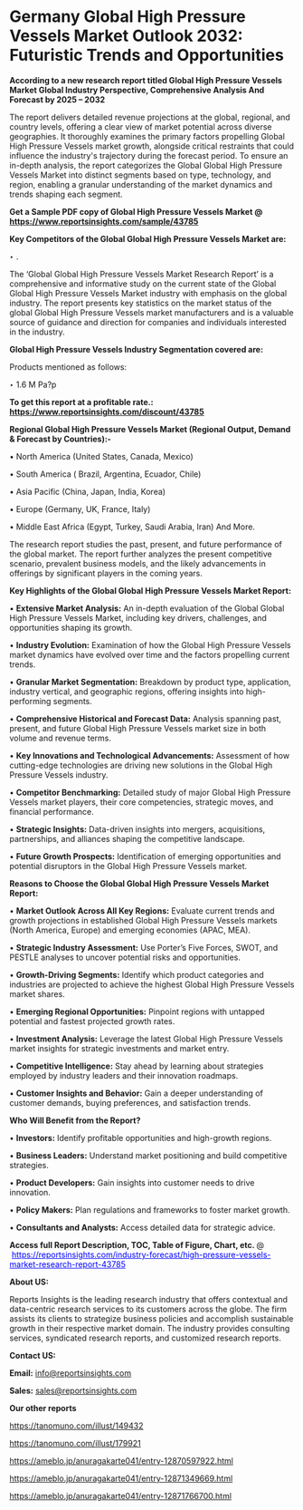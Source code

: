# Germany Global High Pressure Vessels Market Outlook 2032: Futuristic Trends and Opportunities

<strong>According to a new research report titled Global High Pressure Vessels Market Global Industry Perspective, Comprehensive Analysis And Forecast by 2025 – 2032</strong>

The report delivers detailed revenue projections at the global, regional, and country levels, offering a clear view of market potential across diverse geographies. It thoroughly examines the primary factors propelling Global High Pressure Vessels market growth, alongside critical restraints that could influence the industry's trajectory during the forecast period. To ensure an in-depth analysis, the report categorizes the Global Global High Pressure Vessels Market into distinct segments based on type, technology, and region, enabling a granular understanding of the market dynamics and trends shaping each segment.

<strong>Get a Sample PDF copy of Global High Pressure Vessels Market </strong><strong>@<a href=https://www.reportsinsights.com/sample/43785 style=color:#0000ff;> https://www.reportsinsights.com/sample/43785</a></strong></font>

<strong>Key Competitors of the Global Global High Pressure Vessels Market are:</strong>

‣ .

The ‘Global Global High Pressure Vessels Market Research Report’ is a comprehensive and informative study on the current state of the Global Global High Pressure Vessels Market industry with emphasis on the global industry. The report presents key statistics on the market status of the global Global High Pressure Vessels market manufacturers and is a valuable source of guidance and direction for companies and individuals interested in the industry.

<strong>Global High Pressure Vessels Industry Segmentation covered are:</strong>

Products mentioned as follows:

‣ 1.6 M Pa?p

<strong>To get this report at a profitable rate.: <a href=https://www.reportsinsights.com/discount/43785 style=color:#0000ff;>https://www.reportsinsights.com/discount/43785</a></strong></font>

<strong>Regional Global High Pressure Vessels Market (Regional Output, Demand &amp; Forecast by Countries):-</strong>

• North America (United States, Canada, Mexico)

• South America ( Brazil, Argentina, Ecuador, Chile)

• Asia Pacific (China, Japan, India, Korea)

• Europe (Germany, UK, France, Italy)

• Middle East Africa (Egypt, Turkey, Saudi Arabia, Iran) And More.

The research report studies the past, present, and future performance of the global market. The report further analyzes the present competitive scenario, prevalent business models, and the likely advancements in offerings by significant players in the coming years.

<strong>Key Highlights of the Global Global High Pressure Vessels Market Report:</strong>

• <strong>Extensive Market Analysis:</strong> An in-depth evaluation of the Global Global High Pressure Vessels Market, including key drivers, challenges, and opportunities shaping its growth.

• <strong>Industry Evolution:</strong> Examination of how the Global High Pressure Vessels market dynamics have evolved over time and the factors propelling current trends.

• <strong>Granular Market Segmentation:</strong> Breakdown by product type, application, industry vertical, and geographic regions, offering insights into high-performing segments.

• <strong>Comprehensive Historical and Forecast Data:</strong> Analysis spanning past, present, and future Global High Pressure Vessels market size in both volume and revenue terms.

• <strong>Key Innovations and Technological Advancements:</strong> Assessment of how cutting-edge technologies are driving new solutions in the Global High Pressure Vessels industry.

• <strong>Competitor Benchmarking:</strong> Detailed study of major Global High Pressure Vessels market players, their core competencies, strategic moves, and financial performance.

• <strong>Strategic Insights:</strong> Data-driven insights into mergers, acquisitions, partnerships, and alliances shaping the competitive landscape.

• <strong>Future Growth Prospects:</strong> Identification of emerging opportunities and potential disruptors in the Global High Pressure Vessels market.

<strong>Reasons to Choose the Global Global High Pressure Vessels Market Report:</strong>

• <strong>Market Outlook Across All Key Regions:</strong> Evaluate current trends and growth projections in established Global High Pressure Vessels markets (North America, Europe) and emerging economies (APAC, MEA).

• <strong>Strategic Industry Assessment:</strong> Use Porter’s Five Forces, SWOT, and PESTLE analyses to uncover potential risks and opportunities.

• <strong>Growth-Driving Segments:</strong> Identify which product categories and industries are projected to achieve the highest Global High Pressure Vessels market shares.

• <strong>Emerging Regional Opportunities:</strong> Pinpoint regions with untapped potential and fastest projected growth rates.

• <strong>Investment Analysis:</strong> Leverage the latest Global High Pressure Vessels market insights for strategic investments and market entry.

• <strong>Competitive Intelligence:</strong> Stay ahead by learning about strategies employed by industry leaders and their innovation roadmaps.

• <strong>Customer Insights and Behavior:</strong> Gain a deeper understanding of customer demands, buying preferences, and satisfaction trends.

<strong>Who Will Benefit from the Report?</strong>

• <strong>Investors:</strong> Identify profitable opportunities and high-growth regions.

• <strong>Business Leaders:</strong> Understand market positioning and build competitive strategies.

• <strong>Product Developers:</strong> Gain insights into customer needs to drive innovation.

• <strong>Policy Makers:</strong> Plan regulations and frameworks to foster market growth.

• <strong>Consultants and Analysts:</strong> Access detailed data for strategic advice.
</ul>
<strong>Access full Report Description, TOC, Table of Figure, Chart, etc. </strong>@  <a href=https://reportsinsights.com/industry-forecast/high-pressure-vessels-market-research-report-43785 style=color:#0000ff;>https://reportsinsights.com/industry-forecast/high-pressure-vessels-market-research-report-43785</a></font>

<strong><strong>About US</strong>:</strong>

Reports Insights is the leading research industry that offers contextual and data-centric research services to its customers across the globe. The firm assists its clients to strategize business policies and accomplish sustainable growth in their respective market domain. The industry provides consulting services, syndicated research reports, and customized research reports.

<strong>Contact US:</strong>

<p class=""""><b>Email:</b> <a href=mailto:info@reportsinsights.com>info@reportsinsights.com</a></p>
<p class=""""><b>Sales:</b> <a href=mailto:sales@reportsinsights.com>sales@reportsinsights.com</a></p>

<strong>Our other reports</strong>

<a href=https://tanomuno.com/illust/149432>https://tanomuno.com/illust/149432</a>

<a href=https://tanomuno.com/illust/179921>https://tanomuno.com/illust/179921</a>

<a href=https://ameblo.jp/anuragakarte041/entry-12870597922.html>https://ameblo.jp/anuragakarte041/entry-12870597922.html</a>

<a href=https://ameblo.jp/anuragakarte041/entry-12871349669.html>https://ameblo.jp/anuragakarte041/entry-12871349669.html</a>

<a href=https://ameblo.jp/anuragakarte041/entry-12871766700.html>https://ameblo.jp/anuragakarte041/entry-12871766700.html</a>

